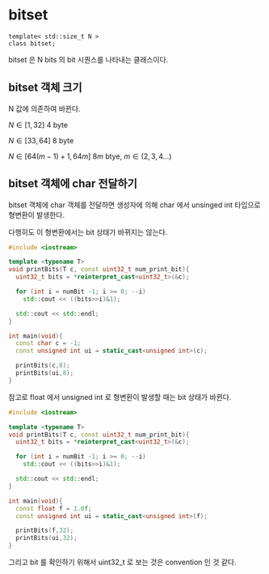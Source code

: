 # bitset

```
template< std::size_t N >
class bitset;
```

bitset 은 N bits 의 bit 시퀀스를 나타내는 클래스이다.

## bitset 객체 크기
N 값에 의존하여 바뀐다.

$N \in [1,32]$ 4 byte

$N \in [33,64]$ 8 byte

$N \in [64(m-1)+1, 64m]$ $8m$ btye, $m\in(2,3,4...)$

## bitset 객체에 char 전달하기
bitset 객체에 char 객체를 전달하면 생성자에 의해 char 에서 unsinged int 타입으로 형변환이 발생한다.

다행히도 이 형변환에서는 bit 상태가 바뀌지는 않는다.

```cpp
#include <iostream>

template <typename T>
void printBits(T c, const uint32_t num_print_bit){
  uint32_t bits = *reinterpret_cast<uint32_t>(&c);

  for (int i = numBit -1; i >= 0; --i)
    std::cout << ((bits>>i)&1);

  std::cout << std::endl;
}

int main(void){
  const char c = -1;
  const unsigned int ui = static_cast<unsigned int>(c);

  printBits(c,8);
  printBits(ui,8);
}
```

참고로 float 에서 unsigned int 로 형변환이 발생할 때는 bit 상태가 바뀐다.

```cpp
#include <iostream>

template <typename T>
void printBits(T c, const uint32_t num_print_bit){
  uint32_t bits = *reinterpret_cast<uint32_t>(&c);

  for (int i = numBit -1; i >= 0; --i)
    std::cout << ((bits>>i)&1);

  std::cout << std::endl;
}

int main(void){
  const float f = 1.0f;
  const unsigned int ui = static_cast<unsigned int>(f);

  printBits(f,32);
  printBits(ui,32);
}
```

그리고 bit 를 확인하기 위해서 uint32_t 로 보는 것은 convention 인 것 같다.
